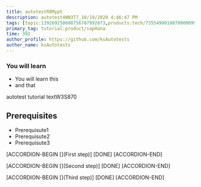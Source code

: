 ```yaml
---
title: autotestR8Mypt
description: autotest4WN3T7_10/19/2020 4:46:47 PM
tags: [topic:139269250608756787992873,products:tech/73554900100700000996,tutorial:experience/advanced]
primary_tag: tutorial:product/sapHana
time: 392
author_profile: https://github.com/ksAutotests
author_name: ksAutotests
---
```

### You will learn
- You will learn this
- and that

autotest tutorial textW3S870

## Prerequisites
- Prerequisute1
- Prerequisute2
- Prerequisute3

[ACCORDION-BEGIN [](First step)]
[DONE]
[ACCORDION-END]

[ACCORDION-BEGIN [](Second step)]
[DONE]
[ACCORDION-END]

[ACCORDION-BEGIN [](Third step)]
[DONE]
[ACCORDION-END]

